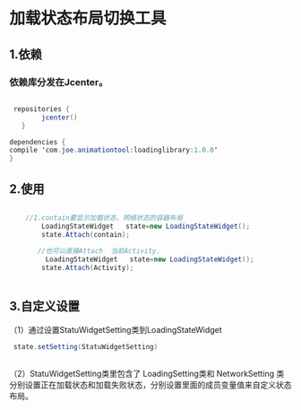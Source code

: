 # 加载状态布局切换工具
## 1.依赖
### 依赖库分发在Jcenter。
```java

 repositories { 
        jcenter()
   }

dependencies {
compile 'com.joe.animationtool:loadinglibrary:1.0.0'
}
```

## 2.使用

```java

    //1.contain要显示加载状态，网络状态的容器布局
        LoadingStateWidget   state=new LoadingStateWidget();
        state.Attach(contain);
        
       //也可以直接Attach  当前Activity.
         LoadingStateWidget   state=new LoadingStateWidget();
        state.Attach(Activity);
        

```

## 3.自定义设置
（1）通过设置StatuWidgetSetting类到LoadingStateWidget
```java
 state.setSetting(StatuWidgetSetting)
 
```
（2）StatuWidgetSetting类里包含了 LoadingSetting类和
 NetworkSetting 类分别设置正在加载状态和加载失败状态，分别设置里面的成员变量值来自定义状态布局。


